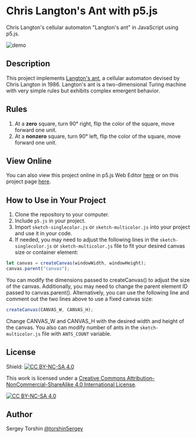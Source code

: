 # Chris Langton's Ant with p5.js

Chris Langton's cellular automaton "Langton's ant" in JavaScript using p5.js.

![demo](assets/multicolor-demo.gif)

## Description
This project implements [Langton's ant](https://en.wikipedia.org/wiki/Langton's_ant), a cellular automaton devised by Chris Langton in 1986. Langton's ant is a two-dimensional Turing machine with very simple rules but exhibits complex emergent behavior.

## Rules

1. At a **zero** square, turn 90° right, flip the color of the square, move forward one unit.
2. At a **nonzero** square, turn 90° left, flip the color of the square, move forward one unit.

## View Online

You can also view this project online in p5.js Web Editor [here](https://editor.p5js.org/torshin5ergey/full/E5ZIZMqEi) or on this project page [here](https://torshin5ergey.github.io/cellular-automata/langtons-ant/index.html).

## How to Use in Your Project

1. Clone the repository to your computer.
2. Include `p5.js` in your project.
3. Import `sketch-singlecolor.js` or `sketch-multicolor.js` into your project and use it in your code.
4. If needed, you may need to adjust the following lines in the `sketch-singlecolor.js` or `sketch-multicolor.js` file to fit your desired canvas size or container element:
```javascript
let canvas = createCanvas(windowWidth, windowHeight);
canvas.parent("canvas");
```
You can modify the dimensions passed to createCanvas() to adjust the size of the canvas. Additionally, you may need to change the parent element ID passed to canvas.parent().
Alternatively, you can use the following line and comment out the two lines above to use a fixed canvas size:
```javascript
createCanvas(CANVAS_W, CANVAS_H);
```
Change CANVAS_W and CANVAS_H with the desired width and height of the canvas.
You also can modify number of ants in the `sketch-multicolor.js` file with `ANTS_COUNT` variable.

## License

Shield: [![CC BY-NC-SA 4.0][cc-by-nc-sa-shield]][cc-by-nc-sa]

This work is licensed under a
[Creative Commons Attribution-NonCommercial-ShareAlike 4.0 International License][cc-by-nc-sa].

[![CC BY-NC-SA 4.0][cc-by-nc-sa-image]][cc-by-nc-sa]

[cc-by-nc-sa]: http://creativecommons.org/licenses/by-nc-sa/4.0/
[cc-by-nc-sa-image]: https://licensebuttons.net/l/by-nc-sa/4.0/88x31.png
[cc-by-nc-sa-shield]: https://img.shields.io/badge/License-CC%20BY--NC--SA%204.0-lightgrey.svg

## Author

Sergey Torshin [@torshin5ergey](https://github.com/torshin5ergey)
